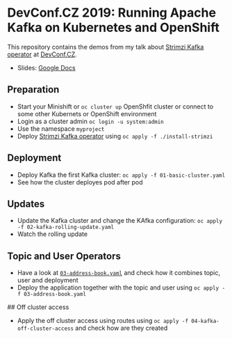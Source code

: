 # DevConf.CZ 2019: Running Apache Kafka on Kubernetes and OpenShift

This repository contains the demos from my talk about [Strimzi Kafka operator](http://strimzi.io) at [DevConf.CZ](https://devconf.info/cz).

* Slides: [Google Docs](https://todo)

## Preparation

* Start your Minishift or `oc cluster up` OpenShfit cluster or connect to some other Kubernets or OpenShift environment
* Login as a cluster admin `oc login -u system:admin`
* Use the namespace `myproject`
* Deploy [Strimzi Kafka operator](http://strimzi.io) using `oc apply -f ./install-strimzi`

## Deployment

* Deploy Kafka the first Kafka cluster: `oc apply -f 01-basic-cluster.yaml`
* See how the cluster deployes pod after pod

## Updates

* Update the Kafka cluster and change the KAfka configuration: `oc apply -f 02-kafka-rolling-update.yaml`
* Watch the rolling update

## Topic and User Operators

* Have a look at [`03-address-book.yaml`](./03-address-book.yaml) and check how it combines topic, user and deployment
* Deploy the application together with the topic and user using `oc apply -f 03-address-book.yaml`

## Off cluster access

* Apply the off cluster access using routes using `oc apply -f 04-kafka-off-cluster-access` and check how are they created